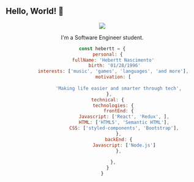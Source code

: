 ## Hello, World! 👋

<div align="center">
  
<img src="https://github.blog/wp-content/uploads/2018/10/46896184-b679fc80-ce30-11e8-88bf-921e9b788f7c.gif?resize=200%2C200" />

I'm a Software Engineer student.


 
``` js
const hebertt = {
    personal: {
        fullName: 'Hebertt Nascimento'
         birth: '01/28/1996'
        interests: ['music', 'games', 'languages', 'and more'],
        motivation: [
            
            'Making life easier and smarter through tech',
     },
    technical: {
        technologies: {
            frontEnd: {
                Javascript: ['React', 'Redux', ],
                HTML: ['HTML5', 'Semantic HTML'],
                CSS: ['styled-components', 'Bootstrap'],
            },
            backEnd: {
                Javascript: ['Node.js']
            },
            
        },
    }
}
```
  </div>



